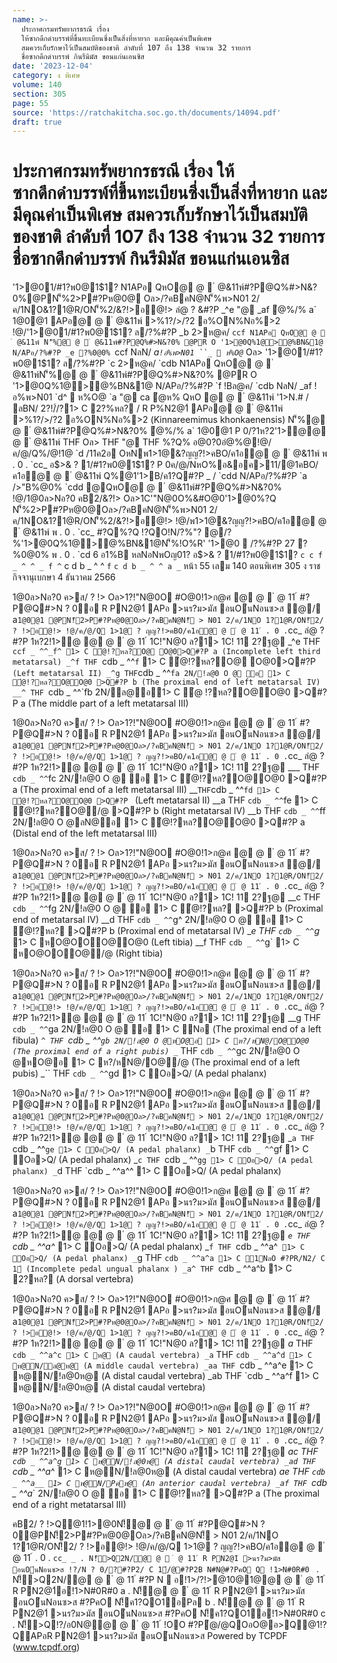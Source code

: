 ```yaml
---
name: >-
  ประกาศกรมทรัพยากรธรณี เรื่อง
  ให้ซากดึกดำบรรพ์ที่ขึ้นทะเบียนซึ่งเป็นสิ่งที่หายาก และมีคุณค่าเป็นพิเศษ
  สมควรเก็บรักษาไว้เป็นสมบัติของชาติ ลำดับที่ 107 ถึง 138 จำนวน 32 รายการ
  ชื่อซากดึกดำบรรพ์ กินรีมิมัส ขอนแก่นเอนซิส
date: '2023-12-04'
category: ง พิเศษ
volume: 140
section: 305
page: 55
source: 'https://ratchakitcha.soc.go.th/documents/14094.pdf'
draft: true
---
```


# ประกาศกรมทรัพยากรธรณี เรื่อง ให้ซากดึกดำบรรพ์ที่ขึ้นทะเบียนซึ่งเป็นสิ่งที่หายาก และมีคุณค่าเป็นพิเศษ สมควรเก็บรักษาไว้เป็นสมบัติของชาติ ลำดับที่ 107 ถึง 138 จำนวน 32 รายการ ชื่อซากดึกดำบรรพ์ กินรีมิมัส ขอนแก่นเอนซิส

'1>@01/#1?พ0@1$1? N1APอ QหO@ @  ํ @&11พ์#?P@Q%#>N&?0%@PN'็%2>P#?Pห@0@ Oล>/?คBคN@N'็%พ>N01 2/ค/1NO&1?1@R/ON'็%2/&?!>อ@!> ลํ@ ? &#?P _^e "@ _af ํ@%/% a` 1@0@1 APอ@ @  ํ @&11พ์ >%1?/>/?2 อ%ON%Nอ%>2 !@/'1>@01/#1?พ0@1$1? ล/?%#?P _b 2>ห@ค/ `ccf N1APอ QหO@ @  ํ @&11พ์ N'็%@ @  ํ @&11พ์#?P@Q%#>N&?0% @PR O '1>@0Q%1@>@%BN&1@ N/APอ/?%#?P _e ?%0@0% `ccf NลN/ _a` !อ%พ>N01 ``_  ห%O@ `_ Oล> '1>@01/#1?พ0@1$1? ล/?%#?P `c 2>ห@ค/ `cdb N1APอ QหO@ @  ํ @&11พ์N'็%@ @  ํ @&11พ์#?P@Q%#>N&?0% @PR O '1>@0Q%1@>@%BN&1@ N/APอ/?%#?P `f !Bล@ค/ `cdb NลN/ _af !อ%พ>N01 `d^  ห%O@ `a "@ ca ํ@ห% QหO @ @  ํ @&11พ์ '1>N.# / ลBN/ 2?!/์/?1> C 2?%หล? / R P%N2@1์ APอ@ @  ํ @&11พ์ >%1?/>/?2 อ%ON%Nอ%>2 (Kinnareemimus khonkaenensis) N'็%@ @  ํ @&11พ์#?P@Q%#>N&?0% ํ@%/% a` 1@0@1 P 0/?1ห?2'1>ํ@@ @  ํ @&11พ์ THF Oล> THF "@ THF %?Q% อ@0?0อํ@%@!@/ค/@/Q%/@!1@ `d /11ค2อ OหNพ1>1@&?ญญ?!>คBO/ค1อ@ @  ํ @&11พ์ พ . 0 . `cc_ อ$>& ? 1/#1?พ0@1$1? P 0ค/@/NหO%อ&อค>11/@1คBO/ค1อ@ @  ํ @&11พ์ Q%@1'1>B/ค1?Q#?P _ / `cdd N/APอ/?%#?P `a />"B%@0% `cdd @QหO@ @  ํ @&11พ์#?P@Q%#>N&?0% !@/1@0ล>Nอ?0 คB2/&?!> Oล>1C'"N@0O%&#O@0'1>@0%?Q N'็%2>P#?Pห@0@Oล>/?คBคN@N'็%พ>N01 2/ค/1NO&1?1@R/ON'็%2/&?!>อ@!> !@/พ1>1@&?ญญ?!>คBO/ค1อ@ @  ํ @&11พ์ พ . 0 . `cc_ #?Q%?Q !?QO!N/?%"? @/?%'1>@0Q%1@>@%BN&1@N'็%!O%R' '1>@0  /?%#?P 27 ?%0@0% พ . 0 . `cd 6 อ1%B หลNอNพOญ01? อ$>& ? 1/#1?พ0@1$1? ` c c f _ ^ ^ _ f ^ ` c d b _ ^ ^ ` f ` ` c d b _ ^ ^ a _ ` หน้า 55 เลม 140 ตอนพิเศษ 305 ง ราชกิจจานุเบกษา 4 ธันวาคม 2566

1@0ล>Nอ?0 ค>ส/ ? !> Oล>1?!"N@0O #O@0!1>ก@ศ @ @  ํ @ 11 ์ #?P@Q#>N ? 0อ R PN2@1์ APอ >นร?ม>มัส อนO่นNอนซ>ส ํ@/ a` 1@0@1 @PN!็2>P#?Pห@0@Oล>/?คBคN@N!็ > N01 2/ค/1NO 1?1@R/ON!็2/ ? !>อ@!> !@/ค/@/Q 1>1@ ? ญญ?!>คBO/ค1อ@ @  ํ @ 11 ์ . 0 . `cc_ ลํ@ ? #?P 1ห?2!1>ํ@ @ @  ํ @ 11 ์ 1C!"N@0 ล?1> 1C! 11 2?ฐ@ _^e THF `ccf _ ^^_f^ 1> C ่@!?หล?O@ O@0>Q#?P a (Incomplete left third metatarsal) _^f THF `cdb _ ^^`f` 1> C ่@!?หล?O@ O@0>Q#?P ` (Left metatarsal II) _^g THF `cdb _ ^^`fa 2N/!ล@0 O @ อ 1> C ่@!?หล?O@O@0 >Q#?P b (The proximal end of left metatarsal IV) __^ THF `cdb _ ^^`fb 2N/ล@อ1> C ่@ !?หล?O@O@0 >Q#?P a (The middle part of a left metatarsal III)

1@0ล>Nอ?0 ค>ส/ ? !> Oล>1?!"N@0O #O@0!1>ก@ศ @ @  ํ @ 11 ์ #?P@Q#>N ? 0อ R PN2@1์ APอ >นร?ม>มัส อนO่นNอนซ>ส ํ@/ a` 1@0@1 @PN!็2>P#?Pห@0@Oล>/?คBคN@N!็ > N01 2/ค/1NO 1?1@R/ON!็2/ ? !>อ@!> !@/ค/@/Q 1>1@ ? ญญ?!>คBO/ค1อ@ @  ํ @ 11 ์ . 0 . `cc_ ลํ@ ? #?P 1ห?2!1>ํ@ @ @  ํ @ 11 ์ 1C!"N@0 ล?1> 1C! 11 2?ฐ@ ___ THF `cdb _ ^^`fc 2N/!ล@0 O @ อ 1> C ่@!?หล?O@O@0 >Q#?P a (The proximal end of a left metatarsal III) __` THF `cdb _ ^^`fd 1> C ่@!?หล?O@O@0 >Q#?P ` (Left metatarsal II) __a THF `cdb _ ^^`fe 1> C ่@!?หล?O@/@ >Q#?P b (Right metatarsal IV) __b THF `cdb _ ^^`ff 2N/!ล@0 O @ลN@อ 1> C ่@!?หล?O@O@0 >Q#?P a (Distal end of the left metatarsal III)

1@0ล>Nอ?0 ค>ส/ ? !> Oล>1?!"N@0O #O@0!1>ก@ศ @ @  ํ @ 11 ์ #?P@Q#>N ? 0อ R PN2@1์ APอ >นร?ม>มัส อนO่นNอนซ>ส ํ@/ a` 1@0@1 @PN!็2>P#?Pห@0@Oล>/?คBคN@N!็ > N01 2/ค/1NO 1?1@R/ON!็2/ ? !>อ@!> !@/ค/@/Q 1>1@ ? ญญ?!>คBO/ค1อ@ @  ํ @ 11 ์ . 0 . `cc_ ลํ@ ? #?P 1ห?2!1>ํ@ @ @  ํ @ 11 ์ 1C!"N@0 ล?1> 1C! 11 2?ฐ@ __c THF `cdb _ ^^`fg 2N/!ล@0 O @ อ 1> C ่@!?หล? >Q#?P b (Proximal end of metatarsal IV) __d THF `cdb _ ^^`g^ 2N/!ล@0 O @ อ 1> C ่@!?หล? >Q#?P b (Proximal end of metatarsal IV) __e THF `cdb _ ^^`g_ 1> C หO@OOO@O@0 (Left tibia) __f THF `cdb _ ^^`g` 1> C หO@OOO@/@ (Right tibia)

1@0ล>Nอ?0 ค>ส/ ? !> Oล>1?!"N@0O #O@0!1>ก@ศ @ @  ํ @ 11 ์ #?P@Q#>N ? 0อ R PN2@1์ APอ >นร?ม>มัส อนO่นNอนซ>ส ํ@/ a` 1@0@1 @PN!็2>P#?Pห@0@Oล>/?คBคN@N!็ > N01 2/ค/1NO 1?1@R/ON!็2/ ? !>อ@!> !@/ค/@/Q 1>1@ ? ญญ?!>คBO/ค1อ@ @  ํ @ 11 ์ . 0 . `cc_ ลํ@ ? #?P 1ห?2!1>ํ@ @ @  ํ @ 11 ์ 1C!"N@0 ล?1> 1C! 11 2?ฐ@ __g THF `cdb _ ^^`ga 2N/!ล@0 O @ อ 1> C Nอ (The proximal end of a left fibula) _`^ THF `cdb _ ^^`gb 2N/!ล@0 O @หO@อ 1> C ห?/หN@/O@O@0 (The proximal end of a right pubis) _`_ THF `cdb _ ^^`gc 2N/!ล@0 O @หO@อ 1> C ห?/หN@/O@/@ (The proximal end of a left pubis) _`` THF `cdb _ ^^`gd 1> C Oอ>Q/ (A pedal phalanx)

1@0ล>Nอ?0 ค>ส/ ? !> Oล>1?!"N@0O #O@0!1>ก@ศ @ @  ํ @ 11 ์ #?P@Q#>N ? 0อ R PN2@1์ APอ >นร?ม>มัส อนO่นNอนซ>ส ํ@/ a` 1@0@1 @PN!็2>P#?Pห@0@Oล>/?คBคN@N!็ > N01 2/ค/1NO 1?1@R/ON!็2/ ? !>อ@!> !@/ค/@/Q 1>1@ ? ญญ?!>คBO/ค1อ@ @  ํ @ 11 ์ . 0 . `cc_ ลํ@ ? #?P 1ห?2!1>ํ@ @ @  ํ @ 11 ์ 1C!"N@0 ล?1> 1C! 11 2?ฐ@ _`a THF `cdb _ ^^`ge 1> C Oอ>Q/ (A pedal phalanx) _`b THF `cdb _ ^^`gf 1> C Oอ>Q/ (A pedal phalanx) _`c THF `cdb _ ^^`gg 1> C Oอ>Q/ (A pedal phalanx) _`d THF `cdb _ ^^a^^ 1> C Oอ>Q/ (A pedal phalanx)

1@0ล>Nอ?0 ค>ส/ ? !> Oล>1?!"N@0O #O@0!1>ก@ศ @ @  ํ @ 11 ์ #?P@Q#>N ? 0อ R PN2@1์ APอ >นร?ม>มัส อนO่นNอนซ>ส ํ@/ a` 1@0@1 @PN!็2>P#?Pห@0@Oล>/?คBคN@N!็ > N01 2/ค/1NO 1?1@R/ON!็2/ ? !>อ@!> !@/ค/@/Q 1>1@ ? ญญ?!>คBO/ค1อ@ @  ํ @ 11 ์ . 0 . `cc_ ลํ@ ? #?P 1ห?2!1>ํ@ @ @  ํ @ 11 ์ 1C!"N@0 ล?1> 1C! 11 2?ฐ@ _`e THF `cdb _ ^^a^_ 1> C Oอ>Q/ (A pedal phalanx) _`f THF `cdb _ ^^a^` 1> C Oอ>Q/ (A pedal phalanx) _`g THF `cdb _ ^^a^a 1> C 1NลO #?PR/N2/ C 1์ (Incomplete pedal ungual phalanx ) _a^ THF `cdb _ ^^a^b 1> C 2?หล? (A dorsal vertebra)

1@0ล>Nอ?0 ค>ส/ ? !> Oล>1?!"N@0O #O@0!1>ก@ศ @ @  ํ @ 11 ์ #?P@Q#>N ? 0อ R PN2@1์ APอ >นร?ม>มัส อนO่นNอนซ>ส ํ@/ a` 1@0@1 @PN!็2>P#?Pห@0@Oล>/?คBคN@N!็ > N01 2/ค/1NO 1?1@R/ON!็2/ ? !>อ@!> !@/ค/@/Q 1>1@ ? ญญ?!>คBO/ค1อ@ @  ํ @ 11 ์ . 0 . `cc_ ลํ@ ? #?P 1ห?2!1>ํ@ @ @  ํ @ 11 ์ 1C!"N@0 ล?1> 1C! 11 2?ฐ@ _a_ THF `cdb _ ^^a^c 1> C ห@ (A caudal vertebra) _a` THF `cdb _ ^^a^d 1> C ห@N/ล@ห@ (A middle caudal vertebra) _aa THF `cdb _ ^^a^e 1> C ห@N/!ล@0ห@ (A distal caudal vertebra) _ab THF `cdb _ ^^a^f 1> C ห@N/!ล@0ห@ (A distal caudal vertebra)

1@0ล>Nอ?0 ค>ส/ ? !> Oล>1?!"N@0O #O@0!1>ก@ศ @ @  ํ @ 11 ์ #?P@Q#>N ? 0อ R PN2@1์ APอ >นร?ม>มัส อนO่นNอนซ>ส ํ@/ a` 1@0@1 @PN!็2>P#?Pห@0@Oล>/?คBคN@N!็ > N01 2/ค/1NO 1?1@R/ON!็2/ ? !>อ@!> !@/ค/@/Q 1>1@ ? ญญ?!>คBO/ค1อ@ @  ํ @ 11 ์ . 0 . `cc_ ลํ@ ? #?P 1ห?2!1>ํ@ @ @  ํ @ 11 ์ 1C!"N@0 ล?1> 1C! 11 2?ฐ@ _ac THF `cdb _ ^^a^g 1> C ห@N/!ล@0ห@ (A distal caudal vertebra) _ad THF `cdb _ ^^a_^ 1> C ห@N/!ล@0ห@ (A distal caudal vertebra) _ae THF `cdb _ ^^a__ 1> C ห@N/Pคห@ (An anterior caudal vertebra) _af THF `cdb _ ^^a_` 2N/!ล@0 O @ อ 1> C ่@!?หล? >Q#?P a (The proximal end of a right metatarsal III)

คB2/ ? !>Q@1!1>@0N!็@ @  ํ @ 11 ์ #?P@Q#>N ? 0@PN!็2>P#?Pห@0@Oล>/?คBคN@N!็ > N01 2/ค/1NO 1?1@R/ON!็2/ ? !>อ@!> !@/ค/@/Q 1>1@ ? ญญ?!>คBO/ค1อ@ @  ํ @ 11 ์ . 0 . `cc_ _ . N!็>Q2N/@ @  ํ @ 11 ์ R PN2@1์ >นร?ม>มัส อนO่นNอนซ>ส !?/N ? 0/?#?P2/ C 1์/@#?P2B N#N@#?PคO Q !1>N#0R#0 ` . N!็>Q2N/@ @  ํ @ 11 ์ #?P N  อ!1>/?!>@10@1@@ @  ํ @ 11 ์ R PN2@1์อ!1>N#0R#0 a . N!็@ @  ํ @ 11 ์ R PN2@1์ >นร?ม>มัส อนO่นNอนซ>ส #?PคO N!็ค1?QO1อPล b . N!็@ @  ํ @ 11 ์ R PN2@1์ >นร?ม>มัส อนO่นNอนซ>ส #?PคO N!็ค1?QO1อ!1>N#0R#0 c . N!็>Q!?/อ0N@@ @  ํ @ 11 ์ !OO #?Pํ@/@QOอO@อ>Q@1!?QAPอR PN2@1์ >นร?ม>มัส อนO่นNอนซ>ส Powered by TCPDF (www.tcpdf.org)
